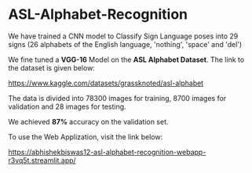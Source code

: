 # ASL-Alphabet-Recognition

We have trained a CNN model to Classify Sign Language poses into 29 signs (26 alphabets of the English language, 'nothing', 'space' and 'del')

We fine tuned a **VGG-16** Model on the **ASL Alphabet Dataset**. The link to the dataset is given below:

https://www.kaggle.com/datasets/grassknoted/asl-alphabet

The data is divided into 78300 images for training, 8700 images for validation and 28 images for testing.

We achieved **87%** accuracy on the validation set.

To use the Web Applization, visit the link below:

https://abhishekbiswas12-asl-alphabet-recognition-webapp-r3vq5t.streamlit.app/
